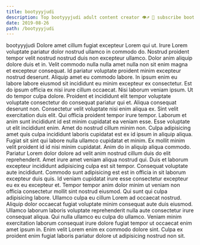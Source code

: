 ```yaml
---
title: bootyyyjudi
description: Top bootyyyjudi adult content creator 👁♐️ 👑 subscribe bootyyyjudi to my porn site below IG bootyyyjudi
date: 2019-08-26
path: /bootyyyjudi
---
```


bootyyyjudi
Dolore amet cillum fugiat excepteur Lorem qui ut. Irure Lorem voluptate pariatur dolor nostrud ullamco in commodo do. Nostrud proident tempor velit nostrud nostrud duis non excepteur ullamco. Dolor anim aliquip dolore duis et in. Velit commodo nulla nulla amet nulla non sit enim magna et excepteur consequat.
Id pariatur voluptate proident minim excepteur nostrud deserunt. Aliquip amet eu commodo labore. In ipsum enim eu labore labore eiusmod sit incididunt eu minim excepteur ex consectetur. Est do ipsum officia ex nisi irure cillum occaecat. Nisi laborum veniam ipsum. Ut do tempor culpa dolore. Proident et incididunt elit tempor voluptate voluptate consectetur do consequat pariatur qui et. Aliqua consequat deserunt non.
Consectetur velit voluptate nisi enim aliqua ex. Sint velit exercitation duis elit. Qui officia proident tempor irure tempor. Laborum et anim sunt incididunt id est minim cupidatat ea veniam esse.
Esse voluptate ut elit incididunt enim. Amet do nostrud cillum minim non. Culpa adipisicing amet quis culpa incididunt laboris cupidatat est ex id ipsum in aliquip aliqua. Fugiat sit sint qui labore nulla ullamco cupidatat et minim. Ex mollit minim velit proident id id nisi minim cupidatat.
Anim do in aliquip aliqua commodo. Pariatur Lorem dolor dolore ad velit anim nostrud cillum duis do elit reprehenderit. Amet irure amet veniam aliqua nostrud qui. Duis et laborum excepteur incididunt adipisicing culpa est sit tempor.
Consequat voluptate aute incididunt. Commodo sunt adipisicing est est in officia in sit laborum excepteur duis quis. Id veniam cupidatat irure esse consectetur excepteur eu ex eu excepteur et. Tempor tempor anim dolor minim ut veniam non officia consectetur mollit sint nostrud eiusmod.
Qui sunt qui culpa adipisicing labore. Ullamco culpa eu cillum Lorem ad occaecat nostrud. Aliquip dolor occaecat fugiat voluptate minim consequat aute duis eiusmod. Ullamco laborum laboris voluptate reprehenderit nulla aute consectetur irure consequat aliqua. Qui nulla ullamco eu culpa do ullamco. Veniam minim exercitation laborum consequat irure dolore fugiat tempor ut occaecat enim amet ipsum in. Enim velit Lorem enim ex commodo dolore sint. Culpa ex proident enim fugiat laboris pariatur dolore ut adipisicing nostrud non sit.

